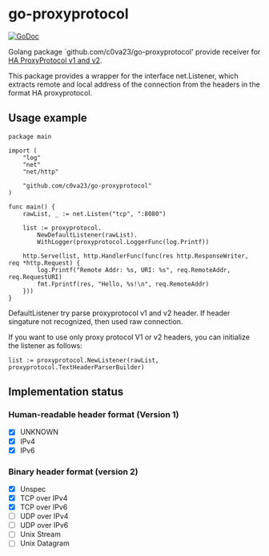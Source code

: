 # go-proxyprotocol

[![GoDoc](https://godoc.org/github.com/c0va23/go-proxyprotocol?status.svg)](https://godoc.org/github.com/c0va23/go-proxyprotocol)

Golang package `github.com/c0va23/go-proxyprotocol' provide receiver for
[HA ProxyProtocol v1 and v2](http://www.haproxy.org/download/2.0/doc/proxy-protocol.txt).

This package provides a wrapper for the interface net.Listener, which extracts
remote and local address of the connection from the headers in the format
HA proxyprotocol.

## Usage example

```golang
package main

import (
	"log"
	"net"
	"net/http"

	"github.com/c0va23/go-proxyprotocol"
)

func main() {
	rawList, _ := net.Listen("tcp", ":8080")

	list := proxyprotocol.
        NewDefaultListener(rawList).
        WithLogger(proxyprotocol.LoggerFunc(log.Printf))

	http.Serve(list, http.HandlerFunc(func(res http.ResponseWriter, req *http.Request) {
		log.Printf("Remote Addr: %s, URI: %s", req.RemoteAddr, req.RequestURI)
		fmt.Fprintf(res, "Hello, %s!\n", req.RemoteAddr)
	}))
}
```

DefaultListener try parse proxyprotocol v1 and v2 header. If header singature
not recognized, then used raw connection.

If you want to use only proxy protocol V1 or v2 headers, you can initialize the
listener as follows:
```golang
list := proxyprotocol.NewListener(rawList, proxyprotocol.TextHeaderParserBuilder)
```

## Implementation status

### Human-readable header format (Version 1)
- [x] UNKNOWN
- [x] IPv4
- [x] IPv6

### Binary header format (version 2)
- [x] Unspec
- [x] TCP over IPv4
- [x] TCP over IPv6
- [ ] UDP over IPv4
- [ ] UDP over IPv6
- [ ] Unix Stream
- [ ] Unix Datagram
